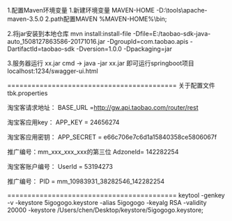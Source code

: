 1.配置Maven环境变量
	1.新建环境变量 MAVEN-HOME	-D:\tools\apache-maven-3.5.0
	2.path配置MAVEN			%MAVEN-HOME%\bin;
	
2.将jar安装到本地仓库
	mvn install:install-file -Dfile=E:/taobao-sdk-java-auto_1508127863586-20171016.jar -DgroupId=com.taobao.apis -DartifactId=taobao-sdk -Dversion=1.0.0 -Dpackaging=jar
	
3.服务器运行 xx.jar
	cmd ->  java -jar xx.jar  即可运行springboot项目
	localhost:1234/swagger-ui.html

==========================================
关于配置文件 tbk.properties


淘宝客请求地址： 
BASE_URL =http://gw.api.taobao.com/router/rest

淘宝客应用key： 
APP_KEY = 24656274

淘宝客应用密钥： 
APP_SECRET = e66c706e7c6d1a15840358ce5806067f

推广编号：mm_xxx_xxx_xxx的第三位
AdzoneId= 142282254

淘宝客账户编号：
UserId = 53194273

推广编号：
PID = 	mm_10983931_38282546_142282254

==========================================
keytool -genkey -v -keystore 5igogogo.keystore -alias 5igogogo -keyalg RSA -validity 20000 -keystore /Users/chen/Desktop/keystore/5igogogo.keystore;


	
		